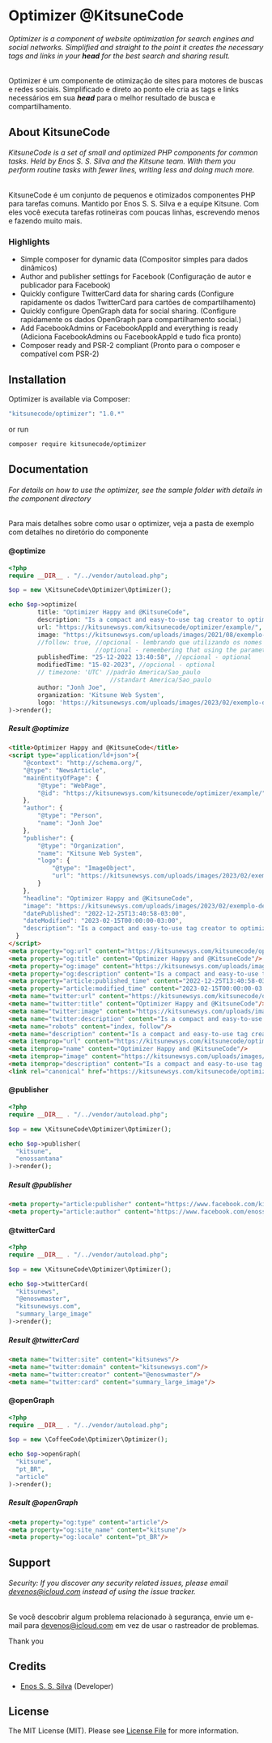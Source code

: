 # Optimizer @KitsuneCode

###### Optimizer is a component of website optimization for search engines and social networks. Simplified and straight to the point it creates the necessary tags and links in your ***head*** for the best search and sharing result.

Optimizer é um componente de otimização de sites para motores de buscas e redes sociais. Simplificado e direto ao ponto ele cria as tags e links necessários em sua ***head*** para o melhor resultado de busca e compartilhamento.

## About KitsuneCode

###### KitsuneCode is a set of small and optimized PHP components for common tasks. Held by Enos S. S. Silva and the Kitsune team. With them you perform routine tasks with fewer lines, writing less and doing much more.

KitsuneCode é um conjunto de pequenos e otimizados componentes PHP para tarefas comuns. Mantido por Enos S. S. Silva e a equipe Kitsune. Com eles você executa tarefas rotineiras com poucas linhas, escrevendo menos e fazendo muito mais.

### Highlights

- Simple composer for dynamic data (Compositor simples para dados dinâmicos)
- Author and publisher settings for Facebook (Configuração de autor e publicador para Facebook)
- Quickly configure TwitterCard data for sharing cards (Configure rapidamente os dados TwitterCard para cartões de compartilhamento)
- Quickly configure OpenGraph data for social sharing. (Configure rapidamente os dados OpenGraph para compartilhamento social.)
- Add FacebookAdmins or FacebookAppId and everything is ready (Adiciona FacebookAdmins ou FacebookAppId e tudo fica pronto)
- Composer ready and PSR-2 compliant (Pronto para o composer e compatível com PSR-2)

## Installation

Optimizer is available via Composer:

```bash
"kitsunecode/optimizer": "1.0.*"
```

or run

```bash
composer require kitsunecode/optimizer
```

## Documentation

###### For details on how to use the optimizer, see the sample folder with details in the component directory

Para mais detalhes sobre como usar o optimizer, veja a pasta de exemplo com detalhes no diretório do componente

#### @optimize

```php
<?php
require __DIR__ . "/../vendor/autoload.php";

$op = new \KitsuneCode\Optimizer\Optimizer();

echo $op->optimize(
        title: "Optimizer Happy and @KitsuneCode",
        description: "Is a compact and easy-to-use tag creator to optimize your site",
        url: "https://kitsunewsys.com/kitsunecode/optimizer/example/",
        image: "https://kitsunewsys.com/uploads/images/2021/08/exemplo-de-imagem-carregada-pra-compartilhamento-1511276983.jpg",
        //follow: true, //opcional - lembrando que utilizando os nomes de parametro não precisa ser declarado
                        //optional - remembering that using the parameter names does not need to be declared
        publishedTime: "25-12-2022 13:40:58", //opcional - optional
        modifiedTime: "15-02-2023", //opcional - optional
        // timezone: 'UTC' //padrão America/Sao_paulo
                            //standart America/Sao_paulo
        author: "Jonh Joe",
        organization: 'Kitsune Web System',
        logo: 'https://kitsunewsys.com/uploads/images/2023/02/exemplo-de-logotipo.webp'
)->render();
```

##### Result @optimize

````html
<title>Optimizer Happy and @KitsuneCode</title>
<script type="application/ld+json">{
    "@context": "http://schema.org/",
    "@type": "NewsArticle",
    "mainEntityOfPage": {
        "@type": "WebPage",
        "@id": "https://kitsunewsys.com/kitsunecode/optimizer/example/"
    },
    "author": {
        "@type": "Person",
        "name": "Jonh Joe"
    },
    "publisher": {
        "@type": "Organization",
        "name": "Kitsune Web System",
        "logo": {
            "@type": "ImageObject",
            "url": "https://kitsunewsys.com/uploads/images/2023/02/exemplo-de-logotipo.webp"
        }
    },
    "headline": "Optimizer Happy and @KitsuneCode",
    "image": "https://kitsunewsys.com/uploads/images/2023/02/exemplo-de-imagem-carregada-pra-compartilhamento-1511276983.webp",
    "datePublished": "2022-12-25T13:40:58-03:00",
    "dateModified": "2023-02-15T00:00:00-03:00",
    "description": "Is a compact and easy-to-use tag creator to optimize your site"
  }
</script>
<meta property="og:url" content="https://kitsunewsys.com/kitsunecode/optimizer/example/"/>
<meta property="og:title" content="Optimizer Happy and @KitsuneCode"/>
<meta property="og:image" content="https://kitsunewsys.com/uploads/images/2021/08/exemplo-de-imagem-carregada-pra-compartilhamento-1511276983.jpg"/>
<meta property="og:description" content="Is a compact and easy-to-use tag creator to optimize your site"/>
<meta property="article:published_time" content="2022-12-25T13:40:58-03:00"/>
<meta property="article:modified_time" content="2023-02-15T00:00:00-03:00"/>
<meta name="twitter:url" content="https://kitsunewsys.com/kitsunecode/optimizer/example/"/>
<meta name="twitter:title" content="Optimizer Happy and @KitsuneCode"/>
<meta name="twitter:image" content="https://kitsunewsys.com/uploads/images/2021/08/exemplo-de-imagem-carregada-pra-compartilhamento-1511276983.jpg"/>
<meta name="twitter:description" content="Is a compact and easy-to-use tag creator to optimize your site"/>
<meta name="robots" content="index, follow"/>
<meta name="description" content="Is a compact and easy-to-use tag creator to optimize your site"/>
<meta itemprop="url" content="https://kitsunewsys.com/kitsunecode/optimizer/example/"/>
<meta itemprop="name" content="Optimizer Happy and @KitsuneCode"/>
<meta itemprop="image" content="https://kitsunewsys.com/uploads/images/2021/08/exemplo-de-imagem-carregada-pra-compartilhamento-1511276983.jpg"/>
<meta itemprop="description" content="Is a compact and easy-to-use tag creator to optimize your site"/>
<link rel="canonical" href="https://kitsunewsys.com/kitsunecode/optimizer/example/"/>
````

#### @publisher

```php
<?php
require __DIR__ . "/../vendor/autoload.php";

$op = new \KitsuneCode\Optimizer\Optimizer();

echo $op->publisher(
  "kitsune",
  "enossantana"
)->render();
```

##### Result @publisher

````html
<meta property="article:publisher" content="https://www.facebook.com/kitsune"/>
<meta property="article:author" content="https://www.facebook.com/enossantana"/>
````

#### @twitterCard

```php
<?php
require __DIR__ . "/../vendor/autoload.php";

$op = new \KitsuneCode\Optimizer\Optimizer();

echo $op->twitterCard(
  "kitsunews",
  "@enoswmaster",
  "kitsunewsys.com",
  "summary_large_image"
)->render();
```

##### Result @twitterCard

````html
<meta name="twitter:site" content="kitsunews"/>
<meta name="twitter:domain" content="kitsunewsys.com"/>
<meta name="twitter:creator" content="@enoswmaster"/>
<meta name="twitter:card" content="summary_large_image"/>
````

#### @openGraph

```php
<?php
require __DIR__ . "/../vendor/autoload.php";

$op = new \CoffeeCode\Optimizer\Optimizer();

echo $op->openGraph(
  "kitsune",
  "pt_BR",
  "article"
)->render();
```

##### Result @openGraph

````html
<meta property="og:type" content="article"/>
<meta property="og:site_name" content="kitsune"/>
<meta property="og:locale" content="pt_BR"/>
````

## Support

###### Security: If you discover any security related issues, please email devenos@icloud.com instead of using the issue tracker.

Se você descobrir algum problema relacionado à segurança, envie um e-mail para devenos@icloud.com em vez de usar o rastreador de problemas.

Thank you

## Credits

- [Enos S. S. Silva](https://github.com/enosfox) (Developer)

## License

The MIT License (MIT). Please see [License File](https://github.com/enosfox/optimizer/blob/master/LICENSE) for more information.

